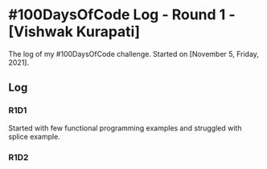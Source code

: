 # #100DaysOfCode Log - Round 1 - [Vishwak Kurapati]

The log of my #100DaysOfCode challenge. Started on [November 5, Friday, 2021].

## Log

### R1D1 
Started with few functional programming examples and struggled with splice example.

### R1D2
